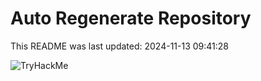 # Auto Regenerate Repository

This README was last updated: 2024-11-13 09:41:28

 ![TryHackMe](https://tryhackme.com/badge/533634)
